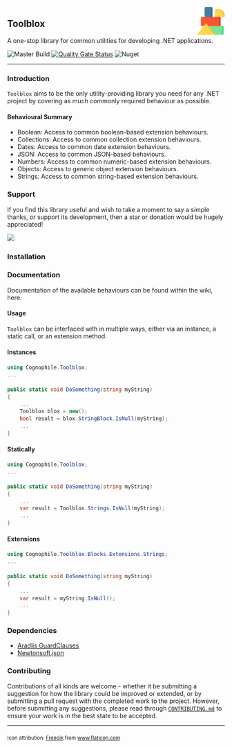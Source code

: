 <img src="Toolblox/Assets/Images/blocks.png" alt="contrast-icon" width="64" height="64" align="right" hspace="0" vspace="3" style="margin-left: 25px;"/>

## Toolblox
A one-stop library for common utilities for developing .NET applications.

![Master Build](https://github.com/cognophile/Toolblox/actions/workflows/build.yml/badge.svg)
[![Quality Gate Status](https://sonarcloud.io/api/project_badges/measure?project=cognophile_Toolblox&metric=alert_status)](https://sonarcloud.io/summary/new_code?id=cognophile_Toolblox)
![Nuget](https://img.shields.io/nuget/v/Cognophile.Toolblox)

---

### Introduction
`Toolblox` aims to be the only utility-providing library you need for any .NET project by covering as much commonly required behaviour as possible.

#### Behavioural Summary
* Boolean: Access to common boolean-based extension behaviours. 
* Collections: Access to common collection extension behaviours.
* Dates: Access to common date extension behaviours.
* JSON: Access to common JSON-based behaviours.
* Numbers: Access to common numeric-based extension behaviours.
* Objects: Access to generic object extension behaviours.
* Strings: Access to common string-based extension behaviours.

### Support
If you find this library useful and wish to take a moment to say a simple thanks, or support its development, then a star or donation would be hugely appreciated!

<a href="https://www.buymeacoffee.com/cognophile"><img src="https://img.buymeacoffee.com/button-api/?text=Buy me a coffee&emoji=&slug=cognophile&button_colour=FFDD00&font_colour=000000&font_family=Cookie&outline_colour=000000&coffee_colour=ffffff" /></a>

### Installation

### Documentation
Documentation of the available behaviours can be found within the wiki, here.

#### Usage
`Toolblox` can be interfaced with in multiple ways, either via an instance, a static call, or an extension method. 

#### Instances
```csharp
using Cognophile.Toolblox;
...

public static void DoSomething(string myString)
{
    ...
    Toolblox blox = new();
    bool result = blox.StringBlock.IsNull(myString);
    ...
}
```

#### Statically
```csharp
using Cognophile.Toolblox;
...

public static void DoSomething(string myString)
{
    ...
    var result = Toolblox.Strings.IsNull(myString);
    ...
}
```

#### Extensions
```csharp
using Cognophile.Toolblox.Blocks.Extensions.Strings;
...

public static void DoSomething(string myString)
{
    ...
    var result = myString.IsNull();
    ...
}
```

### Dependencies 
* [Aradlis GuardClauses](https://github.com/ardalis/GuardClauses)
* [Newtonsoft.json](https://github.com/JamesNK/Newtonsoft.Json)

### Contributing
Contributions of all kinds are welcome - whether it be submitting a suggestion for how the library could be improved or extended, or by submitting a pull request with the completed work to the project. However, before submitting any suggestions, please read through [`CONTRIBUTING.md`](https://github.com/cognophile/Toolblox/blob/master/CONTRIBUTING.md) to ensure your work is in the best state to be accepted.

---
<sub>Icon attribution: <a href="https://www.freepik.com" title="Freepik">Freepik</a> from <a href="https://www.flaticon.com/" title="Flaticon">www.flaticon.com</a></sub>
